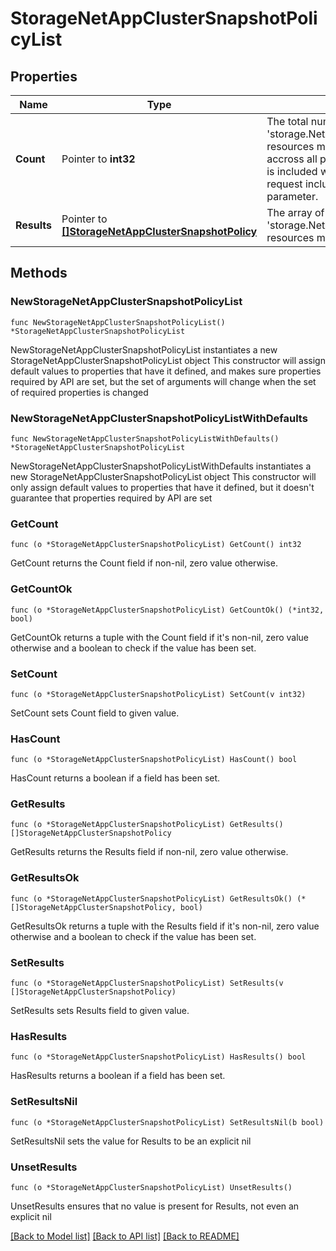 # StorageNetAppClusterSnapshotPolicyList

## Properties

Name | Type | Description | Notes
------------ | ------------- | ------------- | -------------
**Count** | Pointer to **int32** | The total number of &#39;storage.NetAppClusterSnapshotPolicy&#39; resources matching the request, accross all pages. The &#39;Count&#39; attribute is included when the HTTP GET request includes the &#39;$inlinecount&#39; parameter. | [optional] 
**Results** | Pointer to [**[]StorageNetAppClusterSnapshotPolicy**](StorageNetAppClusterSnapshotPolicy.md) | The array of &#39;storage.NetAppClusterSnapshotPolicy&#39; resources matching the request. | [optional] 

## Methods

### NewStorageNetAppClusterSnapshotPolicyList

`func NewStorageNetAppClusterSnapshotPolicyList() *StorageNetAppClusterSnapshotPolicyList`

NewStorageNetAppClusterSnapshotPolicyList instantiates a new StorageNetAppClusterSnapshotPolicyList object
This constructor will assign default values to properties that have it defined,
and makes sure properties required by API are set, but the set of arguments
will change when the set of required properties is changed

### NewStorageNetAppClusterSnapshotPolicyListWithDefaults

`func NewStorageNetAppClusterSnapshotPolicyListWithDefaults() *StorageNetAppClusterSnapshotPolicyList`

NewStorageNetAppClusterSnapshotPolicyListWithDefaults instantiates a new StorageNetAppClusterSnapshotPolicyList object
This constructor will only assign default values to properties that have it defined,
but it doesn't guarantee that properties required by API are set

### GetCount

`func (o *StorageNetAppClusterSnapshotPolicyList) GetCount() int32`

GetCount returns the Count field if non-nil, zero value otherwise.

### GetCountOk

`func (o *StorageNetAppClusterSnapshotPolicyList) GetCountOk() (*int32, bool)`

GetCountOk returns a tuple with the Count field if it's non-nil, zero value otherwise
and a boolean to check if the value has been set.

### SetCount

`func (o *StorageNetAppClusterSnapshotPolicyList) SetCount(v int32)`

SetCount sets Count field to given value.

### HasCount

`func (o *StorageNetAppClusterSnapshotPolicyList) HasCount() bool`

HasCount returns a boolean if a field has been set.

### GetResults

`func (o *StorageNetAppClusterSnapshotPolicyList) GetResults() []StorageNetAppClusterSnapshotPolicy`

GetResults returns the Results field if non-nil, zero value otherwise.

### GetResultsOk

`func (o *StorageNetAppClusterSnapshotPolicyList) GetResultsOk() (*[]StorageNetAppClusterSnapshotPolicy, bool)`

GetResultsOk returns a tuple with the Results field if it's non-nil, zero value otherwise
and a boolean to check if the value has been set.

### SetResults

`func (o *StorageNetAppClusterSnapshotPolicyList) SetResults(v []StorageNetAppClusterSnapshotPolicy)`

SetResults sets Results field to given value.

### HasResults

`func (o *StorageNetAppClusterSnapshotPolicyList) HasResults() bool`

HasResults returns a boolean if a field has been set.

### SetResultsNil

`func (o *StorageNetAppClusterSnapshotPolicyList) SetResultsNil(b bool)`

 SetResultsNil sets the value for Results to be an explicit nil

### UnsetResults
`func (o *StorageNetAppClusterSnapshotPolicyList) UnsetResults()`

UnsetResults ensures that no value is present for Results, not even an explicit nil

[[Back to Model list]](../README.md#documentation-for-models) [[Back to API list]](../README.md#documentation-for-api-endpoints) [[Back to README]](../README.md)


